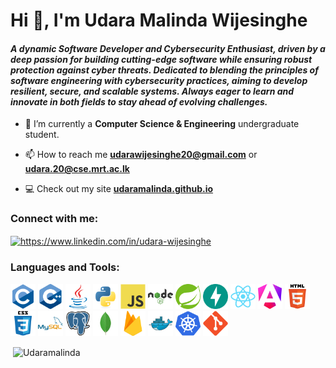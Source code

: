 <h1 align="left">Hi 👋, I'm Udara Malinda Wijesinghe</h1>
<h4 align="left"><i>A dynamic Software Developer and Cybersecurity Enthusiast, driven by a deep passion for building cutting-edge software while ensuring robust protection against cyber threats. Dedicated to blending the principles of software engineering with cybersecurity practices, aiming to develop resilient, secure, and scalable systems. Always eager to learn and innovate in both fields to stay ahead of evolving challenges.</i></h4>

- 🌱 I’m currently a **Computer Science & Engineering** undergraduate student.

- 📫 How to reach me **udarawijesinghe20@gmail.com** or **udara.20@cse.mrt.ac.lk**
  
- 💻 Check out my site <a href="https://udaramalinda.github.io/"><strong>udaramalinda.github.io</strong></a>

<h3 align="left">Connect with me:</h3>
<p align="left">
<a href="https://www.linkedin.com/in/udara-wijesinghe-malinda" target="blank"><img align="center" src="https://raw.githubusercontent.com/rahuldkjain/github-profile-readme-generator/master/src/images/icons/Social/linked-in-alt.svg" alt="https://www.linkedin.com/in/udara-wijesinghe" height="30" width="40" /></a>
</p>

<h3 align="left">Languages and Tools:</h3>
<p align="left"> 
<!-- C -->
<!-- <a href="https://www.cprogramming.com/" target="_blank" rel="noreferrer">  </a>  -->
<img src="https://raw.githubusercontent.com/devicons/devicon/master/icons/c/c-original.svg" alt="c" width="40" height="40"/>
<!-- C++ -->
<!-- <a href="https://www.w3schools.com/cpp/" target="_blank" rel="noreferrer">  </a>  -->
<img src="https://raw.githubusercontent.com/devicons/devicon/master/icons/cplusplus/cplusplus-original.svg" alt="cplusplus" width="40" height="40"/>
<!-- Java -->
<!-- <a href="https://www.java.com" target="_blank" rel="noreferrer">  </a>  -->
<img src="https://raw.githubusercontent.com/devicons/devicon/master/icons/java/java-original.svg" alt="java" width="40" height="40"/>
<!-- Python -->
<!-- <a href="https://www.python.org" target="_blank" rel="noreferrer">  </a> -->
<img src="https://raw.githubusercontent.com/devicons/devicon/master/icons/python/python-original.svg" alt="python" width="40" height="40"/>
<!-- JavaScript -->
<!-- <a href="https://developer.mozilla.org/en-US/docs/Web/JavaScript" target="_blank" rel="noreferrer">  </a>  -->
<img src="https://raw.githubusercontent.com/devicons/devicon/master/icons/javascript/javascript-original.svg" alt="javascript" width="40" height="40"/>
<!-- Node.js -->
<!-- <a href="https://nodejs.org" target="_blank" rel="noreferrer">  </a> -->
<img src="https://raw.githubusercontent.com/devicons/devicon/master/icons/nodejs/nodejs-original-wordmark.svg" alt="nodejs" width="40" height="40"/>
<!-- Spring -->
<!-- <a href="https://spring.io/projects/spring-boot" target="_blank" rel="noreferrer">  </a> -->
<img src="https://raw.githubusercontent.com/devicons/devicon/master/icons/spring/spring-original.svg" alt="spring" width="40" height="40"/>
<!-- FastAPI -->
<!-- <a href="https://fastapi.tiangolo.com/" target="_blank" rel="noreferrer">  </a> -->
<img src="https://raw.githubusercontent.com/devicons/devicon/master/icons/fastapi/fastapi-original.svg" alt="fastapi" width="40" height="40"/>
<!-- React -->
<!-- <a href="https://reactjs.org/" target="_blank" rel="noreferrer">  </a> -->
<img src="https://raw.githubusercontent.com/devicons/devicon/master/icons/react/react-original.svg" alt="react" width="40" height="40"/>
<!-- Angular -->
<!-- <a href="https://angular.io/docs" target="_blank" rel="noreferrer">  </a> -->
<img src="https://raw.githubusercontent.com/devicons/devicon/master/icons/angular/angular-original.svg" alt="angular" width="40" height="40"/>
<!-- HTML -->
<!-- <a href="https://www.w3.org/html/" target="_blank" rel="noreferrer">  </a>  -->
<img src="https://raw.githubusercontent.com/devicons/devicon/master/icons/html5/html5-original-wordmark.svg" alt="html5" width="40" height="40"/>
<!-- CSS -->
<!-- <a href="https://www.w3schools.com/css/" target="_blank" rel="noreferrer"> </a>  -->
<img src="https://raw.githubusercontent.com/devicons/devicon/master/icons/css3/css3-original-wordmark.svg" alt="css3" width="40" height="40"/>
<!-- MySQL -->
<!-- <a href="https://www.mysql.com/" target="_blank" rel="noreferrer">  </a> -->
<img src="https://raw.githubusercontent.com/devicons/devicon/master/icons/mysql/mysql-original-wordmark.svg" alt="mysql" width="40" height="40"/>
<!-- Postgre SQSL -->
<!-- <a href="https://www.postgresql.org/" target="_blank" rel="noreferrer">  </a> -->
<img src="https://raw.githubusercontent.com/devicons/devicon/master/icons/postgresql/postgresql-original.svg" alt="postresql" width="40" height="40"/>
<img src="https://raw.githubusercontent.com/devicons/devicon/master/icons/mongodb/mongodb-original.svg" alt="mongodb" width="40" height="40"/>
<img src="https://raw.githubusercontent.com/devicons/devicon/master/icons/firebase/firebase-original.svg" alt="firebase" width="40" height="40"/>
<img src="https://raw.githubusercontent.com/devicons/devicon/master/icons/docker/docker-original.svg" alt="docker" width="40" height="40"/>
<img src="https://raw.githubusercontent.com/devicons/devicon/master/icons/kubernetes/kubernetes-original.svg" alt="kubernetes" width="40" height="40"/>
<img src="https://raw.githubusercontent.com/devicons/devicon/master/icons/git/git-original.svg" alt="git" width="40" height="40"/>




</p>
<p>&nbsp;<img align="center" src="https://github-readme-stats.vercel.app/api?username=Udaramalinda&show_icons=true&theme=radical" alt="Udaramalinda" /></p>

